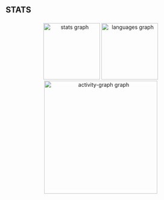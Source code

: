 <h2 align="left">STATS</h2>

###

<div align="center">
  <img src="https://github-readme-stats.vercel.app/api?username=IgorSopes&hide_title=false&hide_rank=false&show_icons=true&include_all_commits=true&count_private=true&disable_animations=false&theme=midnight-purple&locale=en&hide_border=false&order=1" height="150" alt="stats graph"  />
  <img src="https://github-readme-stats.vercel.app/api/top-langs?username=IgorSopes&locale=en&hide_title=false&layout=compact&card_width=320&langs_count=5&theme=midnight-purple&hide_border=false&order=2" height="150" alt="languages graph"  />
  <img src="https://github-readme-activity-graph.vercel.app/graph?username=IgorSopes&radius=16&theme=modern-lilac&area=true&order=5" height="300" alt="activity-graph graph"  />
</div>

###
